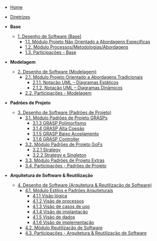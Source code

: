 <!-- _sidebar.md -->

- [Home](/)
- [Diretrizes](/Diretrizes/Diretrizes.md)

- **Base**
  - [1. Desenho de Software (Base)](/Base/1.Base.md)
    - [1.1. Módulo Projeto Não Orientado a Abordagens Específicas](/Base/1.1.AbordagemNaoEspecifica.md)
    - [1.2. Módulo Processos/Metodologias/Abordagens](/Base/1.2.ProcessosMetodologiasAbordagens.md)
    - [1.3. Participações - Base](/Base/1.3.ParticipacoesBase.md)

- **Modelagem**
  - [2. Desenho de Software (Modelagem)](/Modelagem/2.Modelagem.md)
    - [2.1. Módulo Projeto Orientado a Abordagens Tradicionais](/Modelagem/2.1.ModelagemTradicional.md)
      - [2.1.1. Notação UML – Diagramas Estáticos](/Modelagem/2.1.1.UMLEstaticos.md)
      - [2.1.2. Notação UML – Diagramas Dinâmicos](/Modelagem/2.1.2.UMLDinamicos.md)
    - [2.2. Participações - Modelagem](/Modelagem/2.2.ParticipacoesModelagem.md)

- **Padrões de Projeto**
  - [3. Desenho de Software (Padrões de Projeto)](/PadroesDeProjeto/3.PadroesDeProjeto.md)
    - [3.1. Módulo Padrões de Projeto GRASPs](/PadroesDeProjeto/3.1.GRASPs.md)
      - [3.1.3 GRASP Polimorfismo](/PadroesDeProjeto/3.1.1.Polimorfismo.md)
      - [3.1.4 GRASP Alta Coesão](/PadroesDeProjeto/3.1.2.AltaCoesao.md)
      - [3.1.5 GRASP Baixo Acoplamento](/PadroesDeProjeto/3.1.3.BaixoAcoplamento.md)
      - [3.1.6 GRASP Controller](/PadroesDeProjeto/3.1.6.Controller.md)
    - [3.2. Módulo Padrões de Projeto GoFs](/PadroesDeProjeto/3.2.GoFs.md)
      - [3.2.1 Strategy](/PadroesDeProjeto/3.2.1.Strategy.md)
      - [3.2.2 Strategy e Singleton](/PadroesDeProjeto/3.2.2.Strategy-Singleton.md)
    - [3.3. Módulo Padrões de Projeto Extras](/PadroesDeProjeto/3.3.PadroesExtra.md)
    - [3.4. Participações - Padrões de Projeto](/PadroesDeProjeto/3.4.ParticipacoesPadroes.md)

- **Arquitetura de Software & Reutilização**
  - [4. Desenho de Software (Arquitetura & Reutilização de Software)](/ArquiteturaReutilizacao/4.ArquiteturaReutilizacao.md)
    - [4.1. Módulo Estilos e Padrões Arquiteturais](/ArquiteturaReutilizacao/4.1.PadroesArquiteturais.md)
      - [4.1.1 Visão lógica](/ArquiteturaReutilizacao/4.1.1.Logica.md)     
      - [4.1.2 Visão de processos](/ArquiteturaReutilizacao/4.1.2.Processo.md)
      - [4.1.3 Visão de casos de uso](/ArquiteturaReutilizacao/4.1.3.CasosDeUso.md)
      - [4.1.4 Visão de implantação](/ArquiteturaReutilizacao/4.1.4.Implantacao.md)
      - [4.1.5 Visão de dados](/ArquiteturaReutilizacao/4.1.5.Dados.md)
      - [4.1.6 Visão de implementação](/ArquiteturaReutilizacao/4.1.6.Implementacao.md)
    - [4.2. Módulo Reutilização de Software](/ArquiteturaReutilizacao/4.2.ReutilizacaoDeSoftware.md)
    - [4.3. Participações - Arquitetura & Reutilização de Software](/ArquiteturaReutilizacao/4.3.ParticipacoesArqReutilizacao.md)
